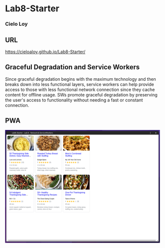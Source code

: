 # Lab8-Starter
### Cielo Loy

## URL
https://cieloaloy.github.io/Lab8-Starter/

## Graceful Degradation and Service Workers

Since graceful degradation begins with the maximum technology and then breaks down into less functional layers, service workers can help provide access to those with less functional network connection since they cache content for offline usage. SWs promote graceful degradation by preserving the user's access to functionality without needing a fast or constant connection.

## PWA
![screenshot of PWA](pwa.png)